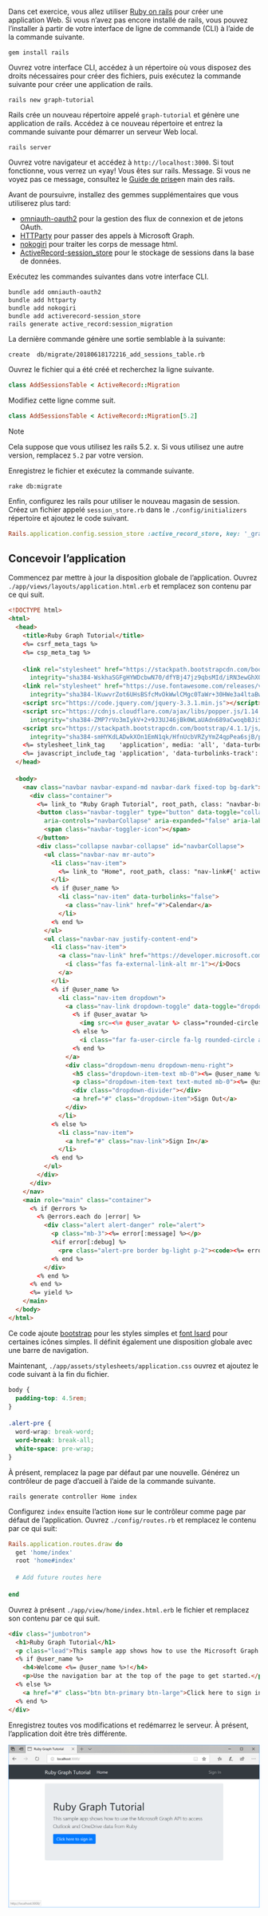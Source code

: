 <!-- markdownlint-disable MD002 MD041 -->

Dans cet exercice, vous allez utiliser [Ruby on rails](https://rubyonrails.org/) pour créer une application Web. Si vous n’avez pas encore installé de rails, vous pouvez l’installer à partir de votre interface de ligne de commande (CLI) à l’aide de la commande suivante.

```Shell
gem install rails
```

Ouvrez votre interface CLI, accédez à un répertoire où vous disposez des droits nécessaires pour créer des fichiers, puis exécutez la commande suivante pour créer une application de rails.

```Shell
rails new graph-tutorial
```

Rails crée un nouveau répertoire appelé `graph-tutorial` et génère une application de rails. Accédez à ce nouveau répertoire et entrez la commande suivante pour démarrer un serveur Web local.

```Shell
rails server
```

Ouvrez votre navigateur et accédez à `http://localhost:3000`. Si tout fonctionne, vous verrez un «yay! Vous êtes sur rails. Message. Si vous ne voyez pas ce message, consultez le [Guide de prise](http://guides.rubyonrails.org/)en main des rails.

Avant de poursuivre, installez des gemmes supplémentaires que vous utiliserez plus tard:

- [omniauth-oauth2](https://github.com/omniauth/omniauth-oauth2) pour la gestion des flux de connexion et de jetons OAuth.
- [HTTParty](https://github.com/jnunemaker/httparty) pour passer des appels à Microsoft Graph.
- [nokogiri](https://github.com/sparklemotion/nokogiri) pour traiter les corps de message html.
- [ActiveRecord-session_store](https://github.com/rails/activerecord-session_store) pour le stockage de sessions dans la base de données.

Exécutez les commandes suivantes dans votre interface CLI.

```Shell
bundle add omniauth-oauth2
bundle add httparty
bundle add nokogiri
bundle add activerecord-session_store
rails generate active_record:session_migration
```

La dernière commande génère une sortie semblable à la suivante:

```Shell
create  db/migrate/20180618172216_add_sessions_table.rb
```

Ouvrez le fichier qui a été créé et recherchez la ligne suivante.

```ruby
class AddSessionsTable < ActiveRecord::Migration
```

Modifiez cette ligne comme suit.

```ruby
class AddSessionsTable < ActiveRecord::Migration[5.2]
```

> [!NOTE]
> Cela suppose que vous utilisez les rails 5.2. x. Si vous utilisez une autre version, remplacez `5.2` par votre version.

Enregistrez le fichier et exécutez la commande suivante.

```Shell
rake db:migrate
```

Enfin, configurez les rails pour utiliser le nouveau magasin de session. Créez un fichier appelé `session_store.rb` dans le `./config/initializers` répertoire et ajoutez le code suivant.

```ruby
Rails.application.config.session_store :active_record_store, key: '_graph_app_session'
```

## <a name="design-the-app"></a>Concevoir l’application

Commencez par mettre à jour la disposition globale de l’application. Ouvrez `./app/views/layouts/application.html.erb` et remplacez son contenu par ce qui suit.

```html
<!DOCTYPE html>
<html>
  <head>
    <title>Ruby Graph Tutorial</title>
    <%= csrf_meta_tags %>
    <%= csp_meta_tag %>

    <link rel="stylesheet" href="https://stackpath.bootstrapcdn.com/bootstrap/4.1.1/css/bootstrap.min.css"
      integrity="sha384-WskhaSGFgHYWDcbwN70/dfYBj47jz9qbsMId/iRN3ewGhXQFZCSftd1LZCfmhktB" crossorigin="anonymous">
    <link rel="stylesheet" href="https://use.fontawesome.com/releases/v5.1.0/css/all.css"
      integrity="sha384-lKuwvrZot6UHsBSfcMvOkWwlCMgc0TaWr+30HWe3a4ltaBwTZhyTEggF5tJv8tbt" crossorigin="anonymous">
    <script src="https://code.jquery.com/jquery-3.3.1.min.js"></script>
    <script src="https://cdnjs.cloudflare.com/ajax/libs/popper.js/1.14.3/umd/popper.min.js"
      integrity="sha384-ZMP7rVo3mIykV+2+9J3UJ46jBk0WLaUAdn689aCwoqbBJiSnjAK/l8WvCWPIPm49" crossorigin="anonymous"></script>
    <script src="https://stackpath.bootstrapcdn.com/bootstrap/4.1.1/js/bootstrap.min.js"
      integrity="sha384-smHYKdLADwkXOn1EmN1qk/HfnUcbVRZyYmZ4qpPea6sjB/pTJ0euyQp0Mk8ck+5T" crossorigin="anonymous"></script>
    <%= stylesheet_link_tag    'application', media: 'all', 'data-turbolinks-track': 'reload' %>
    <%= javascript_include_tag 'application', 'data-turbolinks-track': 'reload' %>
  </head>

  <body>
    <nav class="navbar navbar-expand-md navbar-dark fixed-top bg-dark">
      <div class="container">
        <%= link_to "Ruby Graph Tutorial", root_path, class: "navbar-brand" %>
        <button class="navbar-toggler" type="button" data-toggle="collapse" data-target="#navbarCollapse"
          aria-controls="navbarCollapse" aria-expanded="false" aria-label="Toggle navigation">
          <span class="navbar-toggler-icon"></span>
        </button>
        <div class="collapse navbar-collapse" id="navbarCollapse">
          <ul class="navbar-nav mr-auto">
            <li class="nav-item">
              <%= link_to "Home", root_path, class: "nav-link#{' active' if controller.controller_name == 'home'}" %>
            </li>
            <% if @user_name %>
              <li class="nav-item" data-turbolinks="false">
                <a class="nav-link" href="#">Calendar</a>
              </li>
            <% end %>
          </ul>
          <ul class="navbar-nav justify-content-end">
            <li class="nav-item">
              <a class="nav-link" href="https://developer.microsoft.com/graph/docs/concepts/overview" target="_blank">
                <i class="fas fa-external-link-alt mr-1"></i>Docs
              </a>
            </li>
            <% if @user_name %>
              <li class="nav-item dropdown">
                <a class="nav-link dropdown-toggle" data-toggle="dropdown" href="#" role="button" aria-haspopup="true" aria-expanded="false">
                  <% if @user_avatar %>
                    <img src=<%= @user_avatar %> class="rounded-circle align-self-center mr-2" style="width: 32px;">
                  <% else %>
                    <i class="far fa-user-circle fa-lg rounded-circle align-self-center mr-2" style="width: 32px;"></i>
                  <% end %>
                </a>
                <div class="dropdown-menu dropdown-menu-right">
                  <h5 class="dropdown-item-text mb-0"><%= @user_name %></h5>
                  <p class="dropdown-item-text text-muted mb-0"><%= @user_email %></p>
                  <div class="dropdown-divider"></div>
                  <a href="#" class="dropdown-item">Sign Out</a>
                </div>
              </li>
            <% else %>
              <li class="nav-item">
                <a href="#" class="nav-link">Sign In</a>
              </li>
            <% end %>
          </ul>
        </div>
      </div>
    </nav>
    <main role="main" class="container">
      <% if @errors %>
        <% @errors.each do |error| %>
          <div class="alert alert-danger" role="alert">
            <p class="mb-3"><%= error[:message] %></p>
            <%if error[:debug] %>
              <pre class="alert-pre border bg-light p-2"><code><%= error[:debug] %></code></pre>
            <% end %>
          </div>
        <% end %>
      <% end %>
      <%= yield %>
    </main>
  </body>
</html>
```

Ce code ajoute [bootstrap](http://getbootstrap.com/) pour les styles simples et [font Isard](https://fontawesome.com/) pour certaines icônes simples. Il définit également une disposition globale avec une barre de navigation.

Maintenant, `./app/assets/stylesheets/application.css` ouvrez et ajoutez le code suivant à la fin du fichier.

```css
body {
  padding-top: 4.5rem;
}

.alert-pre {
  word-wrap: break-word;
  word-break: break-all;
  white-space: pre-wrap;
}
```

À présent, remplacez la page par défaut par une nouvelle. Générez un contrôleur de page d’accueil à l’aide de la commande suivante.

```Shell
rails generate controller Home index
```

Configurez `index` ensuite l’action `Home` sur le contrôleur comme page par défaut de l’application. Ouvrez `./config/routes.rb` et remplacez le contenu par ce qui suit:

```ruby
Rails.application.routes.draw do
  get 'home/index'
  root 'home#index'

  # Add future routes here

end
```

Ouvrez à présent `./app/view/home/index.html.erb` le fichier et remplacez son contenu par ce qui suit.

```html
<div class="jumbotron">
  <h1>Ruby Graph Tutorial</h1>
  <p class="lead">This sample app shows how to use the Microsoft Graph API to access Outlook and OneDrive data from Ruby</p>
  <% if @user_name %>
    <h4>Welcome <%= @user_name %>!</h4>
    <p>Use the navigation bar at the top of the page to get started.</p>
  <% else %>
    <a href="#" class="btn btn-primary btn-large">Click here to sign in</a>
  <% end %>
</div>
```

Enregistrez toutes vos modifications et redémarrez le serveur. À présent, l’application doit être très différente.

![Capture d’écran de la page d’accueil repensée](./images/create-app-01.png)
